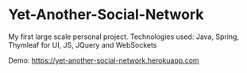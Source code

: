# Yet-Another-Social-Network
My first large scale personal project.
Technologies used: Java, Spring, Thymleaf for UI, JS, JQuery and WebSockets

Demo: https://yet-another-social-network.herokuapp.com
